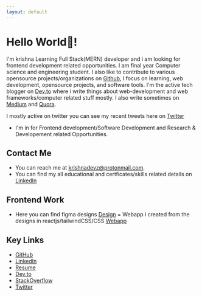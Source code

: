 ```yaml
---
layout: default
---
```


# Hello World👋!

I'm krishna Learning Full Stack(MERN) developer and i am looking for frontend development related opportunities.
I am final year Computer science and engineering student.
I also like to contribute to various opensource projects/organizations on [Github](https://github.com/krishnadevz), I focus on learning, web development, opensource projects, and software tools.
I'm the active tech blogger on [Dev.to](https://dev.to/krishnakakade) where i write things about web-development and web frameworks/computer related stuff mostly. 
I also write sometimes on  [Medium](https://krishnakakade.medium.com/) and [Quora](https://www.quora.com/profile/Krishna-Kakade-2).

I mostly active on twitter you can see my recent tweets here on [Twitter](https://twitter.com/krishnadevz)
* I'm in for Frontend development/Software Development and Research & Developement related Opportunities. 

## Contact Me

* You can reach me at [krishnadevz@protonmail.com](mailto:krishnadevz@protonmail.com).
* You can find my all educational and certficates/skills related details on [LinkedIn](https://www.linkedin.com/in/krishnakakade/)


## Frontend Work
* Here you can find figma designs [Design](https://drive.google.com/drive/folders/15WLVKG44PXqWV6bNrKcjwkbyWQsMTuYV?usp=sharing) = Webapp i created from the designs in reactjs/tailwindCSS/CSS [Webapp](http://travel-web-app-kappa.vercel.app/)

## Key Links

* [GitHub](https://github.com/krishnadevz)
* [LinkedIn](https://www.linkedin.com/in/krishnakakade/)
* [Resume](https://drive.google.com/file/d/1uKwqLqa-mlxrQQz6WHEm9fvf6cVMZd-w/view?usp=sharing)
* [Dev.to](https://dev.to/krishnakakade)
* [StackOverflow](https://stackoverflow.com/users/8926157/krishna-kakade?tab=profile)
* [Twitter](https://twitter.com/krishnadevz)


<!--## Support Me
* If my work/articles/projects are helping you can support me on [BuyMeMilk](https://www.buymeacoffee.com/eAcXWMB)
-->

